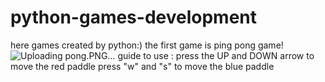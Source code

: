# python-games-development
here games created by python:)
the first game is ping pong game!
![Uploading pong.PNG…]()
guide to use : press the UP and DOWN arrow to move the red paddle
               press "w" and "s" to move the blue paddle
